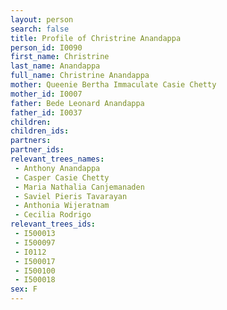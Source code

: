 ```yaml
---
layout: person
search: false
title: Profile of Christrine Anandappa
person_id: I0090
first_name: Christrine
last_name: Anandappa
full_name: Christrine Anandappa
mother: Queenie Bertha Immaculate Casie Chetty
mother_id: I0007
father: Bede Leonard Anandappa
father_id: I0037
children:
children_ids:
partners:
partner_ids:
relevant_trees_names:
 - Anthony Anandappa
 - Casper Casie Chetty
 - Maria Nathalia Canjemanaden
 - Saviel Pieris Tavarayan
 - Anthonia Wijeratnam
 - Cecilia Rodrigo
relevant_trees_ids:
 - I500013
 - I500097
 - I0112
 - I500017
 - I500100
 - I500018
sex: F
---
```


